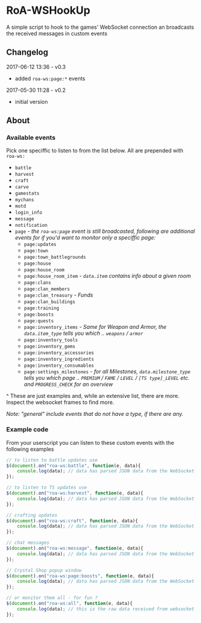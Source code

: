 # RoA-WSHookUp
A simple script to hook to the games' WebSocket connection an broadcasts the received messages in custom events

## Changelog

2017-06-12 13:36 - v0.3
 * added `roa-ws:page:*` events

2017-05-30 11:28 - v0.2
 * initial version

## About

### Available events
Pick one speciffic to listen to from the list below. All are prepended with `roa-ws:`

 * `battle`
 * `harvest`
 * `craft`
 * `carve`
 * `gamestats`
 * `mychans`
 * `motd`
 * `login_info`
 * `message`
 * `notification`
 * `page` - *the `roa-ws:page` event is still broadcasted, following are additional events for if you'd want to monitor only a speciffic page:*
   * `page:updates`
   * `page:town`
   * `page:town_battlegrounds`
   * `page:house`
   * `page:house_room`
   * `page:house_room_item` - *`data.item` contains info about a given room*
   * `page:clans`
   * `page:clan_members`
   * `page:clan_treasury` - *Funds*
   * `page:clan_buildings`
   * `page:training`
   * `page:boosts`
   * `page:quests`
   * `page:inventory_items` - *Same for Weapon and Armor, the `data.item_type` tells you which .. `weapons` / `armor`*
   * `page:inventory_tools`
   * `page:inventory_gems`
   * `page:inventory_accessories`
   * `page:inventory_ingredients`
   * `page:inventory_consumables`
   * `page:settings_milestones` - *for all Milestones, `data.milestone_type` tells you which page .. `PREMIUM` / `FAME` / `LEVEL` / `[TS type]_LEVEL` etc. and `PROGRESS_CHECK` for an overview*


^ These are just examples and, while an extensive list, there are more. Inspect the websocket frames to find more.

_Note: "general" include events that do not have a type, if there are any._

### Example code

From your userscript you can listen to these custom events with the following examples

```js
// to listen to battle updates use
$(document).on("roa-ws:battle", function(e, data){
    console.log(data); // data has parsed JSON data from the WebSocket event
});

// to listen to TS updates use
$(document).on("roa-ws:harvest", function(e, data){
    console.log(data); // data has parsed JSON data from the WebSocket event
});

// crafting updates
$(document).on("roa-ws:craft", function(e, data){
    console.log(data); // data has parsed JSON data from the WebSocket event
});

// chat messages
$(document).on("roa-ws:message", function(e, data){
    console.log(data); // data has parsed JSON data from the WebSocket event
});

// Crystal Shop popup window
$(document).on("roa-ws:page:boosts", function(e, data){
    console.log(data); // data has parsed JSON data from the WebSocket event
});

// or monitor them all - for fun ?
$(document).on("roa-ws:all", function(e, data){
    console.log(data); // this is the raw data received from websocket (usually a JSON encoded string)
});
```
